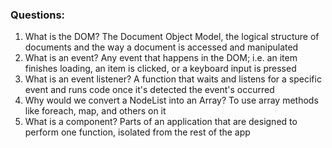### Questions:
1. What is the DOM?
The Document Object Model, the logical structure of documents and the way a document is accessed and manipulated
2. What is an event?
Any event that happens in the DOM; i.e. an item finishes loading, an item is clicked, or a keyboard input is pressed
3. What is an event listener?
A function that waits and listens for a specific event and runs code once it's detected the event's occurred
4. Why would we convert a NodeList into an Array?
To use array methods like foreach, map, and others on it
5. What is a component? 
Parts of an application that are designed to perform one function, isolated from the rest of the app

